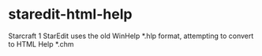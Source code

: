 staredit-html-help
==================

Starcraft 1 StarEdit uses the old WinHelp *.hlp format, attempting to convert to HTML Help *.chm